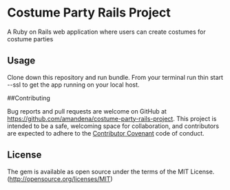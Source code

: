 # Costume Party Rails Project

A Ruby on Rails web application where users can create costumes for costume parties

## Usage

Clone down this repository and run bundle. From your terminal run thin start --ssl to get the app running on your local host.

##Contributing

Bug reports and pull requests are welcome on GitHub at https://github.com/amandena/costume-party-rails-project. This project is intended to be a safe, welcoming space for collaboration, and contributors are expected to adhere to the [Contributor Covenant](http://contributor-covenant.org) code of conduct.

## License

The gem is available as open source under the terms of the MIT License. (http://opensource.org/licenses/MIT)
